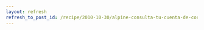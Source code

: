 ```yaml
---
layout: refresh
refresh_to_post_id: /recipe/2010-10-30/alpine-consulta-tu-cuenta-de-correo-gmail-desde-la-consola-en-modo-texto
---
```

